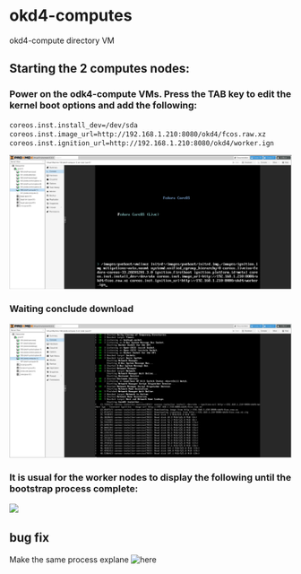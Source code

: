# okd4-computes

okd4-compute directory VM

## Starting the 2 computes nodes:

### Power on the odk4-compute VMs. Press the TAB key to edit the kernel boot options and add the following:

	coreos.inst.install_dev=/dev/sda
	coreos.inst.image_url=http://192.168.1.210:8080/okd4/fcos.raw.xz
	coreos.inst.ignition_url=http://192.168.1.210:8080/okd4/worker.ign

![](../../images/okd4-compute.png?raw=true)

### Waiting conclude download

![](../../images/okd4-compute-download.png?raw=true)

### It is usual for the worker nodes to display the following until the bootstrap process complete:

![](../../images/internal-server-error.png?raw=true)

## bug fix

Make the same process explane ![here](https://github.com/netoralves/okd46_lab_environment/tree/main/infrastructure/04_okd4-bootstrap#bug-fix)
